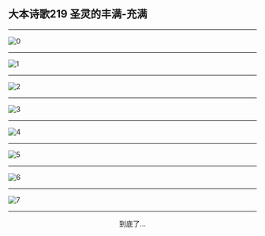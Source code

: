 
## 大本诗歌219 圣灵的丰满-充满
        
<div id="aplayer0"></div>

---

<img alt="0" data-original="/data/d0218/0">

---

<img alt="1" data-original="/data/d0218/1">

---

<img alt="2" data-original="/data/d0218/2">

---

<img alt="3" data-original="/data/d0218/3">

---

<img alt="4" data-original="/data/d0218/4">

---

<img alt="5" data-original="/data/d0218/5">

---

<img alt="6" data-original="/data/d0218/6">

---

<img alt="7" data-original="/data/d0218/7">

---

<p style="text-align: center">到底了...</p>

<script src="/js/dist-view.js"></script>

<script>
MAIN.id = 'd0218';
        
const ap0 = new APlayer({
    container: document.getElementById('aplayer0'),
    volume: 1,
    loop: 'none',
    preload: 'none',
    audio: [{
        name: '大本诗歌219.mp3',
        artist: '大本诗歌',
        url: 'https://res.wx.qq.com/voice/getvoice?mediaid=MzI0NTk3MDM5M18yMjQ3NDkwMzQ4',
        cover: '/favicon'
    }]
});
</script>
